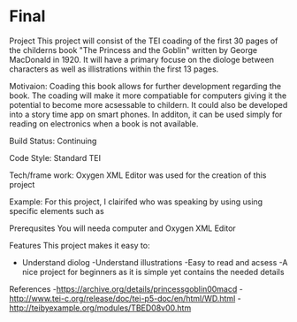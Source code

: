 # Final

Project
This project will consist of the TEI coading of the first 30 pages of the childerns book "The Princess and the Goblin" written by George MacDonald in 1920.
It will have a primary focuse on the diologe between characters as well as illistrations within the first 13 pages. 

Motivaion:
Coading this book allows for further development regarding the book. The coading will make it more compatiable for computers giving it the potential to become more acsessable to childern.
It could also be developed into a story time app on smart phones. In additon, it can be used simply for reading on electronics when a book is not available.

Build Status:
Continuing 

Code Style:
Standard TEI 

Tech/frame work:
Oxygen XML Editor was used for the creation of this project

Example: 
For this project, I clairifed who was speaking by using using specific elements such as <who>

Prerequsites 
You will needa computer and Oxygen XML Editor 

Features 
This project makes it easy to:
- Understand diolog 
-Understand illustrations 
-Easy to read and acsess 
-A nice project for beginners as it is simple yet contains the needed details

References
-https://archive.org/details/princessgoblin00macd
-http://www.tei-c.org/release/doc/tei-p5-doc/en/html/WD.html
-http://teibyexample.org/modules/TBED08v00.htm
